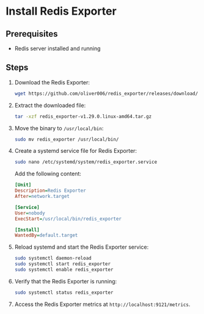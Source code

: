# Install Redis Exporter

## Prerequisites
- Redis server installed and running

## Steps

1. Download the Redis Exporter:
    ```bash
    wget https://github.com/oliver006/redis_exporter/releases/download/v1.29.0/redis_exporter-v1.29.0.linux-amd64.tar.gz
    ```

2. Extract the downloaded file:
    ```bash
    tar -xzf redis_exporter-v1.29.0.linux-amd64.tar.gz
    ```

3. Move the binary to `/usr/local/bin`:
    ```bash
    sudo mv redis_exporter /usr/local/bin/
    ```

4. Create a systemd service file for Redis Exporter:
    ```bash
    sudo nano /etc/systemd/system/redis_exporter.service
    ```

    Add the following content:
    ```ini
    [Unit]
    Description=Redis Exporter
    After=network.target

    [Service]
    User=nobody
    ExecStart=/usr/local/bin/redis_exporter

    [Install]
    WantedBy=default.target
    ```

5. Reload systemd and start the Redis Exporter service:
    ```bash
    sudo systemctl daemon-reload
    sudo systemctl start redis_exporter
    sudo systemctl enable redis_exporter
    ```

6. Verify that the Redis Exporter is running:
    ```bash
    sudo systemctl status redis_exporter
    ```

7. Access the Redis Exporter metrics at `http://localhost:9121/metrics`.

